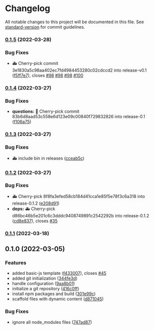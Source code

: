 # Changelog

All notable changes to this project will be documented in this file. See [standard-version](https://github.com/conventional-changelog/standard-version) for commit guidelines.

### [0.1.5](https://github.com/gpsystem/create-geofs-plugin/compare/v0.1.4...v0.1.5) (2022-03-28)

### Bug Fixes

- :ambulance: Cherry-pick commit 3e1830a5c98aa402ec7fd4984453280c02cdccd2 into release-v0.1 ([f5ff7e7](https://github.com/gpsystem/create-geofs-plugin/commit/f5ff7e79655a154160902ee202c3c7087b268ad6)), closes [#98](https://github.com/gpsystem/create-geofs-plugin/issues/98) [#98](https://github.com/gpsystem/create-geofs-plugin/issues/98) [#98](https://github.com/gpsystem/create-geofs-plugin/issues/98) [#100](https://github.com/gpsystem/create-geofs-plugin/issues/100)

### [0.1.4](https://github.com/gpsystem/create-geofs-plugin/compare/v0.1.3...v0.1.4) (2022-03-27)

### Bug Fixes

- **questions:** :bug: Cherry-pick commit 83b6d8aad53c558e6d123e09c00840f729832826 into release-0.1 ([f106a75](https://github.com/gpsystem/create-geofs-plugin/commit/f106a756ea3fe900ee1e30e8681e118a57d0e40d))

### [0.1.3](https://github.com/gpsystem/create-geofs-plugin/compare/v0.1.2...v0.1.3) (2022-03-27)

### Bug Fixes

- :ambulance: include bin in releases ([cceab5c](https://github.com/gpsystem/create-geofs-plugin/commit/cceab5c77ea3c6c0d2653e6e491c2e12c28afcf2))

### [0.1.2](https://github.com/gpsystem/create-geofs-plugin/compare/v0.1.1...v0.1.2) (2022-03-27)

### Bug Fixes

- :ambulance: Cherry-pick 8f8fa3efed58cb184d41cca1e85f5e78f3c6a318 into release-0.1.2 ([e208d91](https://github.com/gpsystem/create-geofs-plugin/commit/e208d917a2b439977f2e13a5c7993ac03e1372e9))
- **deps:** :ambulance: Cherry-pick d86bc46b5e201c6c3dddc9408749891c2542292b into release-0.1.2 ([cd8e837](https://github.com/gpsystem/create-geofs-plugin/commit/cd8e837643c8686080888e5270e67dec1fda7595)), closes [#35](https://github.com/gpsystem/create-geofs-plugin/issues/35)

### [0.1.1](https://github.com/gpsystem/create-geofs-plugin/compare/v0.1.0...v0.1.1) (2022-03-18)

## 0.1.0 (2022-03-05)

### Features

- added basic-js template ([f433007](https://github.com/gpsystem/create-geofs-plugin/commit/f433007af58a368b8e492328ac727ebc0097a924)), closes [#45](https://github.com/gpsystem/create-geofs-plugin/issues/45)
- added git initialization ([344fe3d](https://github.com/gpsystem/create-geofs-plugin/commit/344fe3db84c116db5696cd5aeafeb5cb3930a84f))
- handle configuration ([9aa8b01](https://github.com/gpsystem/create-geofs-plugin/commit/9aa8b015613f6888d246a8bfc2c8e5cc074fb46d))
- initialize a git repository ([416c0ff](https://github.com/gpsystem/create-geofs-plugin/commit/416c0ff79d3eb14d45831403f22fe6f466fac5ef))
- install npm packages and build ([301e99c](https://github.com/gpsystem/create-geofs-plugin/commit/301e99cd74d0dd49c039d9adcf7a4c41e0b916dc))
- scaffold files with dynamic content ([d871045](https://github.com/gpsystem/create-geofs-plugin/commit/d871045a9a0fd8fb0f1f82d2172235c668f51637))

### Bug Fixes

- ignore all node_modules files ([747ad87](https://github.com/gpsystem/create-geofs-plugin/commit/747ad879767793b5aab6a7c9bce91b2026c486e4))
